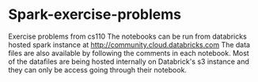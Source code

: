 # Spark-exercise-problems
Exercise problems from cs110
The notebooks can be run from databricks hosted spark instance at http://community.cloud.databricks.com  The data files are also available by following the comments in each notebook.  Most of the datafiles are being hosted internally on Databrick's s3 instance and they can only be access going through their notebook.

